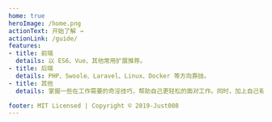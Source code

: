 ```yaml
---
home: true
heroImage: /home.png
actionText: 开始了解 →
actionLink: /guide/
features:
- title: 前端
  details: 以 ES6、Vue、其他常用扩展推荐。
- title: 后端
  details: PHP、Swoole、Laravel、Linux、Docker 等方向靠拢。
- title: 其他
  details: 掌握一些在工作需要的奇淫技巧，帮助自己更轻松的面对工作。同时，加上自己有兴趣的人和事。

footer: MIT Licensed | Copyright © 2019-Just008
---
```

